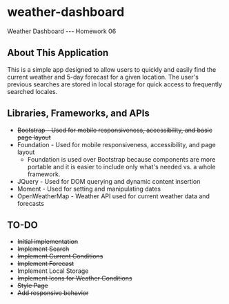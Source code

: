 # weather-dashboard
Weather Dashboard --- Homework 06

## About This Application
This is a simple app designed to allow users to quickly and easily find the current weather and 5-day forecast for a given location. The user's previous searches are stored in local storage for quick access to frequently searched locales.

## Libraries, Frameworks, and APIs

* ~~Bootstrap - Used for mobile responsiveness, accessibility, and basic page layout~~
* Foundation - Used for mobile responsiveness, accessibility, and page layout
    * Foundation is used over Bootstrap because components are more portable and it is easier to include only what's needed vs. a whole framework.
* JQuery - Used for DOM querying and dynamic content insertion
* Moment - Used for setting and manipulating dates
* OpenWeatherMap - Weather API used for current weather data and forecasts

## TO-DO

* ~~Initial implementation~~
* ~~Implement Search~~
* ~~Implement Current Conditions~~
* ~~Implement Forecast~~
* Implement Local Storage
* ~~Implement Icons for Weather Conditions~~
* ~~Style Page~~
* ~~Add responsive behavior~~